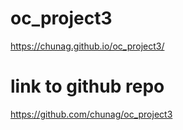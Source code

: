 # oc_project3

https://chunag.github.io/oc_project3/

# link to github repo

https://github.com/chunag/oc_project3
